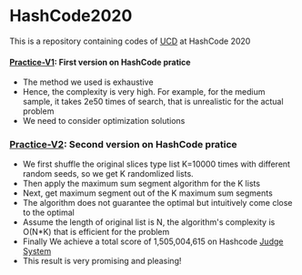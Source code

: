 # HashCode2020
 This is a repository containing codes of [UCD](https://www.ucd.ie/) at HashCode 2020

#### [Practice-V1](practice/v1.py): First version on HashCode pratice
- The method we used is exhaustive
- Hence, the complexity is very high. For example, for the medium sample, it takes 2e50 times of search, that is unrealistic for the actual problem
- We need to consider optimization solutions

### [Practice-V2](practice/v2.py): Second version on HashCode pratice
- We first shuffle the original slices type list K=10000 times with different random seeds, so we get K randomlized lists. 
- Then apply the maximum sum segment algorithm for the K lists
- Next, get maximum segment out of the K maximum sum segments 
- The algorithm does not guarantee the optimal but intuitively come close to the optimal
- Assume the length of original list is N, the algorithm's complexity is O(N*K) that is efficient for the problem 
- Finally We achieve a total score of 1,505,004,615 on Hashcode [Judge System](https://hashcodejudge.withgoogle.com/)
- This result is very promising and pleasing!
